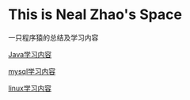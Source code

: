 # This is Neal Zhao's Space

一只程序猿的总结及学习内容

[Java学习内容](java/java-xue-xi-nei-rong.md)

[mysql学习内容](mysql/mysql-xue-xi-nei-rong.md)

[linux学习内容](linux/linux-xue-xi-nei-rong.md)

